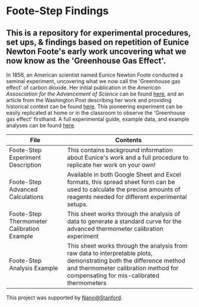 # Foote-Step Findings
## This is a repository for experimental procedures, set ups, & findings based on repetition of Eunice Newton Foote's early work uncovering what we now know as the 'Greenhouse Gas Effect'. 

In 1856, an American scientist named Eunice Newton Foote conducted a seminal experiment, uncovering what we now call the 'Greenhouse gas effect' of carbon dioxide. Her initial publication in the *American Assosciation for the Advancement of Science* can be found [here](https://static1.squarespace.com/static/5a2614102278e77e59a04f26/t/5aa1c3cf419202b500c3b388/1520550865302/foote_circumstances-affecting-heat-suns-rays_1856.pdf), and an article from the Washington Post describing her work and providing historical context can be found [here](https://www.washingtonpost.com/history/2021/11/17/eunice-newton-foote-john-tyndall/). This pioneering experiment can be easily replicated at home or in the classroom to observe the 'Greenhouse gas effect' firsthand. A full experimental guide, example data, and example analyses can be found [here](https://drive.google.com/drive/folders/1jG9SnJfxXYrRZ0pTnO3tU6W8_VhzS1oJ?usp=sharing). 

| File                         | Contents |
| ---------------------------- | -------- |
| Foote-Step Experiment Description | This contains background information about Eunice's work and a full procedure to replicate her work on your own! |
| Foote-Step Advanced Calculations  | Available in both Google Sheet and Excel formats, this spread sheet form can be used to calculate the precise amounts of reagents needed for different experimental setups. |
| Foote-Step Thermometer Calibration Example | This sheet works through the analysis of data to generate a standard curve for the advanced thermometer calibration experiment | 
| Foote-Step Analysis Example | This sheet works through the analysis from raw data to interpretable plots, demonstrating both the difference method and thermometer calibration method for compensating for mis-calibrated thermometers |

This project was supported by [Nano@Stanford](https://nanolabs.stanford.edu/).
